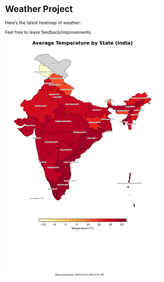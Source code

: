 # Weather Project

Here’s the latest heatmap of weather:

Feel free to leave feedback/improvements.

![India Heatmap](docs/assets/india_heatmap.png?v=F1792F)
